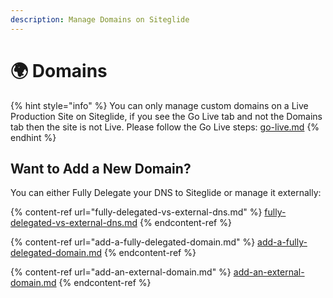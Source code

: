 ```yaml
---
description: Manage Domains on Siteglide
---
```


# 🌍 Domains

{% hint style="info" %}
You can only manage custom domains on a Live Production Site on Siteglide, if you see the Go Live tab and not the Domains tab then the site is not Live. Please follow the Go Live steps: [go-live.md](../go-live.md "mention")
{% endhint %}

## Want to Add a New Domain?

You can either Fully Delegate your DNS to Siteglide or manage it externally:

{% content-ref url="fully-delegated-vs-external-dns.md" %}
[fully-delegated-vs-external-dns.md](fully-delegated-vs-external-dns.md)
{% endcontent-ref %}

{% content-ref url="add-a-fully-delegated-domain.md" %}
[add-a-fully-delegated-domain.md](add-a-fully-delegated-domain.md)
{% endcontent-ref %}

{% content-ref url="add-an-external-domain.md" %}
[add-an-external-domain.md](add-an-external-domain.md)
{% endcontent-ref %}
